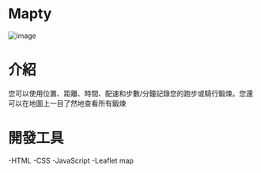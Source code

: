 # Mapty
![image](https://github.com/Yung-Che/Mapty/blob/master/img/Mapty.gif)

# 介紹 
您可以使用位置、距離、時間、配速和步數/分鐘記錄您的跑步或騎行鍛煉。您還可以在地圖上一目了然地查看所有鍛煉

# 開發工具
-HTML
-CSS
-JavaScript
-Leaflet map
